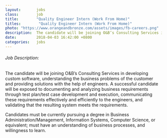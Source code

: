 ```yaml
---
layout:       jobs
class:        job
title:        "Quality Engineer Intern (Work From Home)"
titles:        "Quality Engineer Intern (Work From Home)"
photo: "https://www.orangeandbronze.com/assets/images/fb-careers.png"
description:  The candidate will be joining O&B’s Consulting Services in developing custom software, understanding the business problems of the customer and providing solutions with the help of engineers.
date:         2018-04-03 16:42:00 +0800
categories:   jobs
---
```

<!-- Do not leave new lines after each element. Elements after new lines will not be rendered. -->
<h6 class="-dark">Job Description:</h6>
<p>
  The candidate will be joining O&B’s Consulting Services in developing custom software, understanding the business problems of the customer and providing solutions with the help of engineers. A successful candidate will be exposed to documenting and analyzing business requirements through test plan/test case development and execution, communicating these requirements effectively and efficiently to the engineers, and validating that the resulting system meets the requirements.
</p>
<p>
  Candidates must be currently pursuing a degree in Business Administration/Management, Information Systems, Computer Science, or equivalent; must have an understanding of business processes, and willingness to learn.
</p>